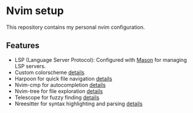 # Nvim setup

This repository contains my personal nvim configuration.

## Features

* LSP (Language Server Protocol): Configured with [Mason](https://github.com/williamboman/mason.nvim) for managing LSP servers.
* Custom colorscheme [details](https://github.com/projekt0n/github-nvim-theme)
* Harpoon for quick file navigation [details](https://github.com/ThePrimeagen/harpoon/tree/harpoon2)
* Nvim-cmp for autocompletion [details](https://github.com/hrsh7th/nvim-cmp)
* Nvim-tree for file exploration [details](https://github.com/nvim-tree/nvim-tree.lua)
* Telescope for fuzzy finding [details](https://github.com/nvim-telescope/telescope.nvim)
* Nreesitter for syntax highlighting and parsing [details](https://github.com/nvim-treesitter/nvim-treesitter)
